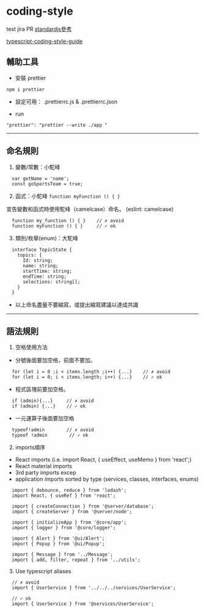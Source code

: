 # coding-style
test jira PR
[standardjs參考](https://standardjs.com/rules-zhtw)

[typescript-coding-style-guide](https://gist.github.com/anichitiandreea/e1d466022d772ea22db56399a7af576b#typescript-coding-style-guide)

## 輔助工具
- 安裝 prettier
```
npm i prettier
```
- 設定可用： .prettierrc.js & .prettierrc.json

- run
```
"prettier": "prettier --write ./app "
```

-----
## 命名規則
1. 變數/常數：小駝峰
```
  var getName = 'name';
  const goSportsTeam = true;
```
2. 函式：小駝峰 `function myFunction () { } `

宣告變數和函式時使用駝峰（camelcase）命名。 (eslint: camelcase)
```
  function my_function () { }    // ✗ avoid
  function myFunction () { }     // ✓ ok
```
3. 類別/枚舉(enum)：大駝峰
```
  interface TopicState {
    topics: {
      Id: string;
      name: string;
      startTime: string;
      endTime: string;
      selections: string[];
    }
  }
```

* 以上命名盡量不要縮寫，或提出縮寫建議以達成共識

---
## 語法規則
1. 空格使用方法
- 分號後面要加空格，前面不要加。
```
  for (let i = 0 ;i < items.length ;i++) {...}    // ✗ avoid
  for (let i = 0; i < items.length; i++) {...}    // ✓ ok
```
- 程式區塊前要加空格。
```
  if (admin){...}     // ✗ avoid
  if (admin) {...}    // ✓ ok
```
- 一元運算子後面要加空格
```
  typeof!admin        // ✗ avoid
  typeof !admin        // ✓ ok
``` 

2. imports順序
- React imports (i.e. import React, { useEffect, useMemo } from 'react';)
- React material imports
- 3rd party imports excep
- application imports sorted by type (services, classes, interfaces, enums)

```
  import { debounce, reduce } from 'lodash';
  import React, { useRef } from 'react';
  
  import { createConnection } from '@server/database';
  import { createServer } from '@server/node';
  
  import { initializeApp } from '@core/app';
  import { logger } from '@core/logger';
  
  import { Alert } from '@ui/Alert';
  import { Popup } from '@ui/Popup';
  
  import { Message } from '../Message';
  import { add, filter, repeat } from '../utils';
```
3. Use typescript aliases
```
  // ✗ avoid
  import { UserService } from '../../../services/UserService';
  
  // ✓ ok
  import { UserService } from '@services/UserService';
```
